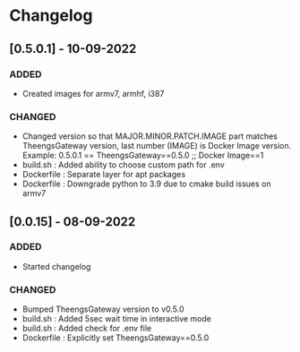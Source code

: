 # Changelog

## [0.5.0.1] - 10-09-2022
### ADDED
- Created images for armv7, armhf, i387

### CHANGED
- Changed version so that MAJOR.MINOR.PATCH.IMAGE part matches TheengsGateway version, last number (IMAGE) is Docker Image version. Example: 0.5.0.1 == TheengsGateway==0.5.0 ;; Docker Image==1
- build.sh : Added ability to choose custom path for .env
- Dockerfile : Separate layer for apt packages
- Dockerfile : Downgrade python to 3.9 due to cmake build issues on armv7

## [0.0.15] - 08-09-2022
### ADDED
- Started changelog

### CHANGED
- Bumped TheengsGateway version to v0.5.0
- build.sh : Added 5sec wait time in interactive mode
- build.sh : Added check for .env file
- Dockerfile : Explicitly set TheengsGateway==0.5.0
